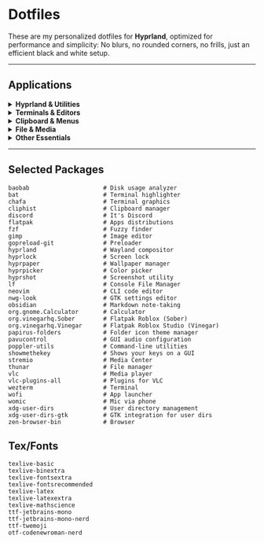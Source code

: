 # Dotfiles

These are my personalized dotfiles for **Hyprland**, optimized for performance and simplicity: No blurs, no rounded corners, no frills, just an efficient black and white setup.

---

## Applications

<details>
<summary><strong>Hyprland & Utilities</strong></summary>
 
- **[Baobab](https://wiki.gnome.org/Apps/Baobab)** - Disk usage analyzer.
- **[Hyprlock](https://github.com/hyprwm/hyprlock)** - Locks your screen.
- **[Hyprpaper](https://github.com/hyprwm/hyprpaper)** - Manages Wayland wallpapers.
- **[nwg-look](https://github.com/nwg-piotr/nwg-look)** - GTK settings editor.

</details>

<details>
<summary><strong>Terminals & Editors</strong></summary>

- **[Neovim](https://github.com/neovim/neovim)** - Command-line code editor.
- **[Wezterm](https://github.com/wezterm/wezterm)** - Terminal. 

</details>

<details>
<summary><strong>Clipboard & Menus</strong></summary>

- **[Cliphist](https://github.com/sentriz/cliphist)** - Keeps a history of your clipboard entries.
- **[Wofi](https://github.com/SimplyCEO/wofi)** - Minimalist Wayland application launcher and menu.

</details>

<details>
<summary><strong>File & Media</strong></summary>

- **[Gimp](https://www.gimp.org/)** - Image editor.
- **[LF](hhttps://github.com/gokcehan/lf)** - Console File Manager.  
- **[Papirus Folders](https://github.com/PapirusDevelopmentTeam/papirus-folders)** - Folder icon color changer.
- **[Stremio](https://www.stremio.com/)** - Media center.  
- **[Thunar](https://docs.xfce.org/xfce/thunar/start)** - Lightweight file manager.
- **[VLC](https://www.videolan.org/vlc/)** - Media player.  
- **[Xournal++](https://github.com/xournalpp/xournalpp)** - Notetaking.

</details>

<details>
<summary><strong>Other Essentials</strong></summary>

- **[Discord](https://discord.com/)** - It's discord.
- **[Flatpak](https://flatpak.org/)** - Apps distributions for Linux.
    - **[Calculator](https://github.com/GNOME/gnome-calculator)** - A Calculator.
    - **[Vinegar](https://vinegarhq.org/)** - Roblox Studio for Linux.
    - **[Sober](https://sober.vinegarhq.org/#introducing-sober)** - Roblox for Linux.
- **[Gopreload](https://github.com/htruong/gopreload)** - For performance tweaks and faster loading.
- **[Hyprpicker](https://github.com/hyprwm/hyprpicker)** - Wayland color picker.  
- **[Hyprshot](https://github.com/hyprwm/hyprshot)** - Advanced screenshot utility.  
- **[Obsidian](https://obsidian.md/)** - Markdown-based note-taking.
- **[Pavucontrol](https://freedesktop.org/software/pulseaudio/pavucontrol)** - GUI Audio configuration.
- **[ShowMeTheKey](https://obsidian.md/)** - Shows the keys that you press on a GUI.
- **[Womic](https://wolicheng.com/womic/wo_mic_linux.html)** - Turns your phone into a wireless mic.
- **[Zen Browser](https://github.com/zen-browser/desktop)** - Zen Browser is a Firefox-based Browser (yhea, crazy).

</details>

---

## Selected Packages

```text
baobab                     # Disk usage analyzer
bat                        # Terminal highlighter
chafa                      # Terminal graphics
cliphist                   # Clipboard manager
discord                    # It's Discord
flatpak                    # Apps distributions
fzf                        # Fuzzy finder
gimp                       # Image editor
gopreload-git              # Preloader
hyprland                   # Wayland compositor
hyprlock                   # Screen lock
hyprpaper                  # Wallpaper manager
hyprpicker                 # Color picker
hyprshot                   # Screenshot utility
lf                         # Console File Manager
neovim                     # CLI code editor
nwg-look                   # GTK settings editor
obsidian                   # Markdown note-taking
org.gnome.Calculator       # Calculator
org.vinegarhq.Sober        # Flatpak Roblox (Sober)
org.vinegarhq.Vinegar      # Flatpak Roblox Studio (Vinegar)
papirus-folders            # Folder icon theme manager
pavucontrol                # GUI audio configuration
poppler-utils              # Command-line utilities
showmethekey               # Shows your keys on a GUI
stremio                    # Media Center
thunar                     # File manager
vlc                        # Media player
vlc-plugins-all            # Plugins for VLC
wezterm                    # Terminal
wofi                       # App launcher
womic                      # Mic via phone
xdg-user-dirs              # User directory management
xdg-user-dirs-gtk          # GTK integration for user dirs
zen-browser-bin            # Browser
```

## Tex/Fonts

```text
texlive-basic
texlive-binextra
texlive-fontsextra
texlive-fontsrecommended
texlive-latex
texlive-latexextra
texlive-mathscience
ttf-jetbrains-mono
ttf-jetbrains-mono-nerd
ttf-twemoji
otf-codenewroman-nerd
```
